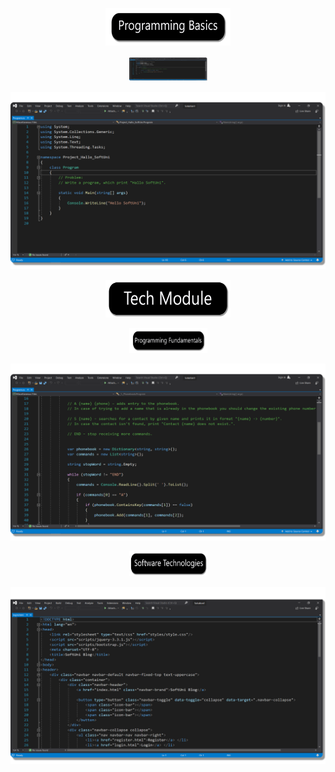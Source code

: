 

<p align= "center" >
  <a href="https://github.com/YaniLozanov/Software-University/tree/master/C%23/01.%20Entry%20Module/01.Programming%20Basics">
    <img src ="https://github.com/YaniLozanov/Software-University/blob/master/Images/Images/Programming-Basics-Button.png" height="60" width="200">
  </a>
</p>


<p align= "center" >
  <a href="https://github.com/YaniLozanov/Software-University/tree/master/C%23/01.%20Entry%20Module/01.Programming%20Basics">
    <img src ="https://github.com/YaniLozanov/Software-University/blob/master/Images/Images/Programming-Basics-Image.png" height="40" width="125">
  </a>
</p>

<p align= "center" >
  <a href="https://github.com/YaniLozanov/Software-University/blob/master/Images/Images/Tech-Module-Button.png">
    <img src ="https://github.com/YaniLozanov/Software-University/blob/master/Images/Images/Programming%20Basics_Code.png">
  </a>
</p>




<p align= "center" >
  <a href="https://github.com/YaniLozanov/Software-University/blob/master/Images/Images/Fundamentals-Code-Image.png">
    <img src ="https://github.com/YaniLozanov/Software-University/blob/master/Images/Images/Tech%20Module.png" height="60" width="200">
  </a>
</p>


<p align= "center" >
  <a href="https://github.com/YaniLozanov/Software-University/tree/master/C%23/Tech%20Module/01.Programming%20Fundamentals">
    <img src ="https://github.com/YaniLozanov/Software-University/blob/master/Images/Images/Programming%20Fundamentals.png" height="40" width="125">
  </a>
</p>


<p align= "center" >
  <a href="https://github.com/YaniLozanov/Software-University/tree/master/C%23/Tech%20Module/01.Programming%20Fundamentals">
    <img src ="https://github.com/YaniLozanov/Software-University/blob/master/Images/Images/Fundamentals_Code.png">
  </a>
</p>


<p align= "center" >
  <a href="https://github.com/YaniLozanov/Software-University/tree/master/C%23/Tech%20Module/02.Software%20Technologies">
    <img src ="https://github.com/YaniLozanov/Software-University/blob/master/Images/Images/Software%20Technologies%20.png" height="40" width="125">
  </a>
</p>


<p align= "center" >
  <a href="https://github.com/YaniLozanov/Software-University/tree/master/C%23/Tech%20Module/02.Software%20Technologies">
    <img src ="https://github.com/YaniLozanov/Software-University/blob/master/Images/Images/Software%20Tehnologies_Code.png">
  </a>
</p>
